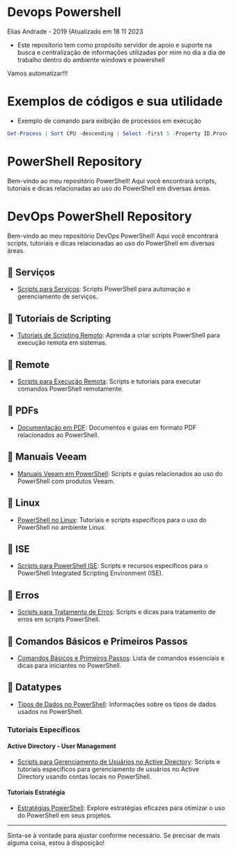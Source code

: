 # Devops Powershell

Elias Andrade - 2019 (Atualizado em 18 11 2023

- Este reposítorio tem como propósito servidor de apoio e suporte na busca e centralização de informações utilizadas por mim no dia  a dia de trabalho dentro do ambiente windows e powershell


Vamos automatizar!!! 

# Exemplos de códigos e sua utilidade

- Exemplo de comando para exibição de processos em execução

```powershell
Get-Process | Sort CPU -descending | Select -first 5 -Property ID,ProcessName,CPU | format-table -autosize
``` 
# PowerShell Repository

Bem-vindo ao meu repositório PowerShell! Aqui você encontrará scripts, tutoriais e dicas relacionadas ao uso do PowerShell em diversas áreas.

# DevOps PowerShell Repository

Bem-vindo ao meu repositório DevOps PowerShell! Aqui você encontrará scripts, tutoriais e dicas relacionadas ao uso do PowerShell em diversas áreas.

## 📁 Serviços

- [Scripts para Serviços](serviços/README.md): Scripts PowerShell para automação e gerenciamento de serviços.

## 📁 Tutoriais de Scripting

- [Tutoriais de Scripting Remoto](scripting%20tutorials/README.md): Aprenda a criar scripts PowerShell para execução remota em sistemas.

## 📁 Remote

- [Scripts para Execução Remota](remote/README.md): Scripts e tutoriais para executar comandos PowerShell remotamente.

## 📁 PDFs

- [Documentação em PDF](pdfs/README.md): Documentos e guias em formato PDF relacionados ao PowerShell.

## 📁 Manuais Veeam

- [Manuais Veeam em PowerShell](manuais/veeam/README.md): Scripts e guias relacionados ao uso do PowerShell com produtos Veeam.

## 📁 Linux

- [PowerShell no Linux](linux/README.md): Tutoriais e scripts específicos para o uso do PowerShell no ambiente Linux.

## 📁 ISE

- [Scripts para PowerShell ISE](ise/README.md): Scripts e recursos específicos para o PowerShell Integrated Scripting Environment (ISE).

## 📁 Erros

- [Scripts para Tratamento de Erros](erros/README.md): Scripts e dicas para tratamento de erros em scripts PowerShell.

## 📁 Comandos Básicos e Primeiros Passos

- [Comandos Básicos e Primeiros Passos](comandos%20b%C3%A1sicos%20-%20primeiros%20passos/README.md): Lista de comandos essenciais e dicas para iniciantes no PowerShell.

## 📁 Datatypes

- [Tipos de Dados no PowerShell](datatypes/README.md): Informações sobre os tipos de dados usados no PowerShell.

### Tutoriais Específicos

#### Active Directory - User Management

- [Scripts para Gerenciamento de Usuários no Active Directory](active%20directory/Usuarios/Local%20-PowerShell%20LocalAccounts-/README.md): Scripts e tutoriais específicos para gerenciamento de usuários no Active Directory usando contas locais no PowerShell.

#### Tutoriais Estratégia

- [Estratégias PowerShell](Tutoriais/Estratégia/README.md): Explore estratégias eficazes para otimizar o uso do PowerShell em seus projetos.

---

Sinta-se à vontade para ajustar conforme necessário. Se precisar de mais alguma coisa, estou à disposição!
